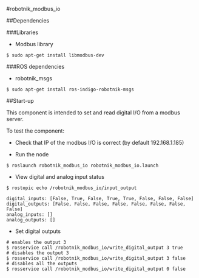 #robotnik_modbus_io

##Dependencies

###Libraries

* Modbus library
``` 
$ sudo apt-get install libmodbus-dev
``` 

###ROS dependencies

* robotnik_msgs
``` 
$ sudo apt-get install ros-indigo-robotnik-msgs
``` 

##Start-up

This component is intended to set and read digital I/O from a modbus server.

To test the component:

* Check that IP of the modbus I/O is correct (by default 192.168.1.185)

* Run the node

``` 
$ roslaunch robotnik_modbus_io robotnik_modbus_io.launch
```

* View digital and analog input status

```
$ rostopic echo /robotnik_modbus_io/input_output

digital_inputs: [False, True, False, True, True, False, False, False]
digital_outputs: [False, False, False, False, False, False, False, False]
analog_inputs: []
analog_outputs: []

```

* Set digital outputs

```
# enables the output 3
$ rosservice call /robotnik_modbus_io/write_digital_output 3 true
# disables the output 3
$ rosservice call /robotnik_modbus_io/write_digital_output 3 false
# disables all the outputs
$ rosservice call /robotnik_modbus_io/write_digital_output 0 false
```

